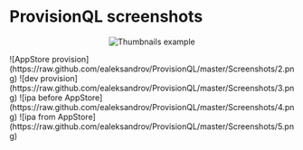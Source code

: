 # ProvisionQL screenshots

<p align="center">
  <img src="https://raw.github.com/ealeksandrov/ProvisionQL/master/Screenshots/1.png" alt="Thumbnails example"/>
</p>
![AppStore provision](https://raw.github.com/ealeksandrov/ProvisionQL/master/Screenshots/2.png)
![dev provision](https://raw.github.com/ealeksandrov/ProvisionQL/master/Screenshots/3.png)
![ipa before AppStore](https://raw.github.com/ealeksandrov/ProvisionQL/master/Screenshots/4.png)
![ipa from AppStore](https://raw.github.com/ealeksandrov/ProvisionQL/master/Screenshots/5.png)
